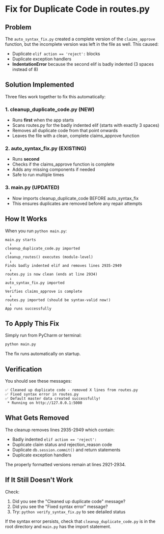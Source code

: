 # Fix for Duplicate Code in routes.py

## Problem
The `auto_syntax_fix.py` created a complete version of the `claims_approve` function, but the incomplete version was left in the file as well. This caused:
- Duplicate `elif action == 'reject':` blocks
- Duplicate exception handlers
- **IndentationError** because the second elif is badly indented (3 spaces instead of 8)

## Solution Implemented

Three files work together to fix this automatically:

### 1. **cleanup_duplicate_code.py** (NEW)
- Runs **first** when the app starts
- Scans routes.py for the badly indented elif (starts with exactly 3 spaces)
- Removes all duplicate code from that point onwards
- Leaves the file with a clean, complete claims_approve function

### 2. **auto_syntax_fix.py** (EXISTING)
- Runs **second** 
- Checks if the claims_approve function is complete
- Adds any missing components if needed
- Safe to run multiple times

### 3. **main.py** (UPDATED)
- Now imports cleanup_duplicate_code BEFORE auto_syntax_fix
- This ensures duplicates are removed before any repair attempts

## How It Works

When you run `python main.py`:

```
main.py starts
  ↓
cleanup_duplicate_code.py imported
  ↓
cleanup_routes() executes (module-level)
  ↓
Finds badly indented elif and removes lines 2935-2949
  ↓
routes.py is now clean (ends at line 2934)
  ↓
auto_syntax_fix.py imported
  ↓
Verifies claims_approve is complete
  ↓
routes.py imported (should be syntax-valid now!)
  ↓
App runs successfully
```

## To Apply This Fix

Simply run from PyCharm or terminal:

```bash
python main.py
```

The fix runs automatically on startup.

## Verification

You should see these messages:

```
✅ Cleaned up duplicate code - removed X lines from routes.py
✅ Fixed syntax error in routes.py
✅ Default master data created successfully!
 * Running on http://127.0.0.1:5000
```

## What Gets Removed

The cleanup removes lines 2935-2949 which contain:
- Badly indented `elif action == 'reject':`
- Duplicate claim status and rejection_reason code
- Duplicate `db.session.commit()` and return statements
- Duplicate exception handlers

The properly formatted versions remain at lines 2921-2934.

## If It Still Doesn't Work

Check:
1. Did you see the "Cleaned up duplicate code" message?
2. Did you see the "Fixed syntax error" message?
3. Try: `python verify_syntax_fix.py` to see detailed status

If the syntax error persists, check that `cleanup_duplicate_code.py` is in the root directory and `main.py` has the import statement.